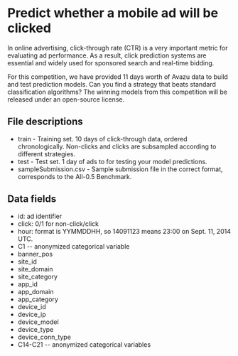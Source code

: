 # Predict whether a mobile ad will be clicked

In online advertising, click-through rate (CTR) is a very important metric for evaluating ad performance. As a result, click prediction systems are essential and widely used for sponsored search and real-time bidding.

For this competition, we have provided 11 days worth of Avazu data to build and test prediction models. Can you find a strategy that beats standard classification algorithms? The winning models from this competition will be released under an open-source license.

## File descriptions

* train - Training set. 10 days of click-through data, ordered chronologically. Non-clicks and clicks are subsampled according to different strategies.
* test - Test set. 1 day of ads to for testing your model predictions. 
* sampleSubmission.csv - Sample submission file in the correct format, corresponds to the All-0.5 Benchmark.

## Data fields

* id: ad identifier
* click: 0/1 for non-click/click
* hour: format is YYMMDDHH, so 14091123 means 23:00 on Sept. 11, 2014 UTC.
* C1 -- anonymized categorical variable
* banner_pos
* site_id
* site_domain
* site_category
* app_id
* app_domain
* app_category
* device_id
* device_ip
* device_model
* device_type
* device_conn_type
* C14-C21 -- anonymized categorical variables